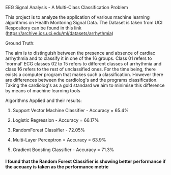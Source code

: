 EEG Signal Analysis - A Multi-Class Classification Problem

This project is to analyze the application of various machine learning algorithms on Health Montoring Signal Data. The Dataset is taken from UCI Respository can be found in this link (https://archive.ics.uci.edu/ml/datasets/arrhythmia) 

Ground Truth:

The aim is to distinguish between the presence and absence of cardiac arrhythmia and to classify it in one of the 16 groups. Class 01 refers to 'normal' ECG classes 02 to 15 refers to different classes of arrhythmia and class 16 refers to the rest of unclassified ones. For the time being, there exists a computer program that makes such a classification. However there are differences between the cardiolog's and the programs classification. Taking the cardiolog's as a gold standard we aim to minimise this difference by means of machine learning tools

Algorithms Applied and their results:

1) Support Vector Machine Classifier - Accuracy = 65.4%

2) Logistic Regression - Accuracy = 66.17%

3) RandomForest Classifier - 72.05%

4) Multi-Layer Perceptron = Accuracy = 63.9%

5) Gradient Boosting Classifier - Accuracy = 71.3%

#### I found that the Random Forest Classifier is showing better performance if the accuacy is taken as the performance metric
